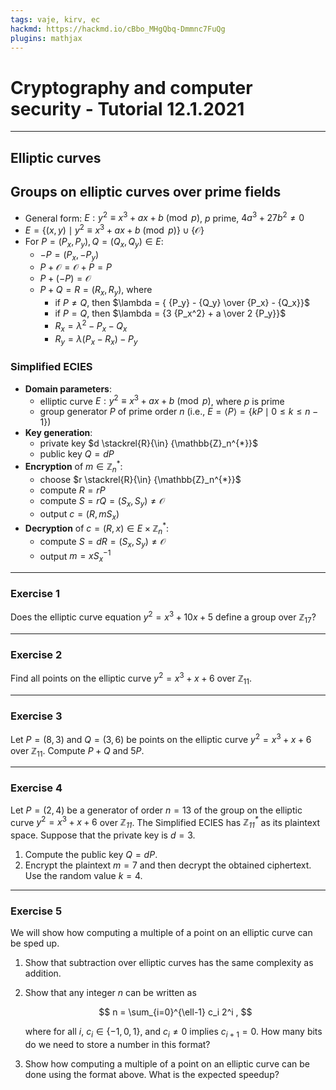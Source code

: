 ```yaml
---
tags: vaje, kirv, ec
hackmd: https://hackmd.io/cBbo_MHgQbq-Dmmnc7FuQg
plugins: mathjax
---
```

# Cryptography and computer security - Tutorial 12.1.2021

---

## Elliptic curves

## Groups on elliptic curves over prime fields

* General form: $E : y^2 \equiv x^3 + ax + b \pmod{p}$, $p$ prime, $4a^3 + 27b^2 \ne 0$
* $E = \lbrace (x, y) \mid y^2 \equiv x^3 + ax + b \pmod{p} \rbrace \cup \lbrace \mathcal{O} \rbrace$
* For $P = ({P_x}, {P_y}), Q = ({Q_x}, {Q_y}) \in E$:
  - $-P = ({P_x}, -{P_y})$
  - $P + \mathcal{O} = \mathcal{O} + P = P$
  - $P + (-P) = \mathcal{O}$
  - $P + Q = R = ({R_x}, {R_y})$, where
    + if $P \ne Q$, then $\lambda = { {P_y} - {Q_y} \over {P_x} - {Q_x}}$
    + if $P = Q$, then $\lambda = {3 {P_x^2} + a \over 2 {P_y}}$
    + ${R_x} = \lambda^2 - {P_x} - {Q_x}$
    + ${R_y} = \lambda ({P_x} - {R_x}) - {P_y}$


### Simplified ECIES

* **Domain parameters**:
  - elliptic curve $E : y^2 \equiv x^3 + ax + b \pmod{p}$, where $p$ is prime
  - group generator $P$ of prime order $n$ (i.e., $E = \langle P \rangle = \lbrace kP \mid 0 \le k \le n-1 \rbrace$)
* **Key generation**:
  - private key $d \stackrel{R}{\in} {\mathbb{Z}_n^{*}}$
  - public key $Q = dP$
* **Encryption** of $m \in {\mathbb{Z}_n^{*}}$:
  - choose $r \stackrel{R}{\in} {\mathbb{Z}_n^{*}}$
  - compute $R = rP$
  - compute $S = rQ = ({S_x}, {S_y}) \ne \mathcal{O}$
  - output $c = (R, m {S_x})$
* **Decryption** of $c = (R, x) \in E \times {\mathbb{Z}_n^{*}}$:
  - compute $S = dR = ({S_x}, {S_y}) \ne \mathcal{O}$
  - output $m = x {S_x^{-1}}$

---

### Exercise 1

Does the elliptic curve equation $y^2 = x^3 + 10x + 5$ define a group over ${\mathbb{Z}_{17}}$?

---

### Exercise 2

Find all points on the elliptic curve $y^2 = x^3 + x + 6$ over ${\mathbb{Z}_{11}}$.

---

### Exercise 3

Let $P = (8, 3)$ and $Q = (3, 6)$ be points on the elliptic curve
$y^2 = x^3 + x + 6$ over ${\mathbb{Z}_{11}}$. Compute $P + Q$ and $5P$.

---

### Exercise 4

Let $P = (2, 4)$ be a generator of order $n = 13$ of the group on the elliptic curve $y^2 = x^3 + x + 6$ over <i>$\mathbb{Z}{_{11}}$</i>.
The Simplified ECIES has <i>$\mathbb{Z}{_{11}^{*}}$</i> as its plaintext space. Suppose that the private key is $d = 3$.

1. Compute the public key $Q = dP$.
2. Encrypt the plaintext $m = 7$ and then decrypt the obtained ciphertext. Use the random value $k = 4$.

---

### Exercise 5

We will show how computing a multiple of a point on an elliptic curve can be sped up.

1. Show that subtraction over elliptic curves has the same complexity as addition.

2. Show that any integer $n$ can be written as

   $$
   n = \sum_{i=0}^{\ell-1} c_i 2^i ,
   $$

   where for all $i$, ${c_i} \in \lbrace -1, 0, 1 \rbrace$, and ${c_i} \ne 0$ implies ${c_{i+1}} = 0$. How many bits do we need to store a number in this format?

3. Show how computing a multiple of a point on an elliptic curve can be done using the format above. What is the expected speedup?
